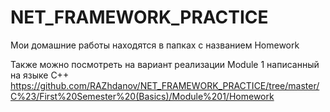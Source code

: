 # NET_FRAMEWORK_PRACTICE

Мои домашние работы находятся в папках с названием Homework

Также можно посмотреть на вариант реализации Module 1 написанный на языке C++
https://github.com/RAZhdanov/NET_FRAMEWORK_PRACTICE/tree/master/C%23/First%20Semester%20(Basics)/Module%201/Homework
